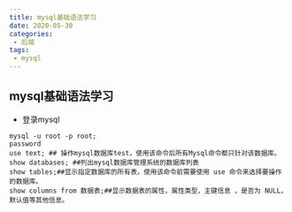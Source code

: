 ```yaml
--- 
title: mysql基础语法学习
date: 2020-05-30
categories: 
 - 后端
tags: 
 - mysql
---
```


## mysql基础语法学习

* 登录mysql
```shell
mysql -u root -p root;
password
use text; ## 操作mysql数据库test，使用该命令后所有Mysql命令都只针对该数据库。
show databases; ##列出mysql数据库管理系统的数据库列表
show tables;##显示指定数据库的所有表，使用该命令前需要使用 use 命令来选择要操作的数据库。
show columns from 数据表;##显示数据表的属性，属性类型，主键信息 ，是否为 NULL，默认值等其他信息。
```



